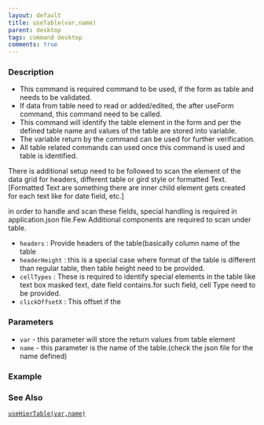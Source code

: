 ```yaml
---
layout: default
title: useTable(var,name)
parent: desktop
tags: command desktop
comments: true
---
```


### Description

- This command is required command to be used, if the form as table and needs to be validated.
- If data from table need to read or added/edited, the after useForm command, this command need to be called.
- This command will identify the table element in the form and per the defined table name and values of the table are stored into variable.
- The variable return by the command can be used for further verification.
- All table related commands can used once this command is used and table is identified. 

There is additional setup need to be followed to scan the element of the data grid for headers, different table or gird style  or formatted Text.\[Formatted Text are something there are inner child element gets created for each text like for date field, etc.\]

in order to handle and scan these fields, special handling is required in application.json file.Few Additional components are required to scan under table.

- `headers`  :  Provide headers of the table(basically column name of the table
- `headerHeight` : this is a special case where format of the table is different than regular table, then table height need to be provided.
- `cellTypes` : These is required to identify special elements in the table like text box masked text, date field contains.for such field, cell Type need to be provided.
- `clickOffsetX` : This offset if the   

### Parameters

- `var` - this parameter will store the return values from table element
- `name` - this parameter is the name of the table.(check the json file for the name defined)

### Example

### See Also

[`useHierTable(var,name)`](useHierTable(var,name))